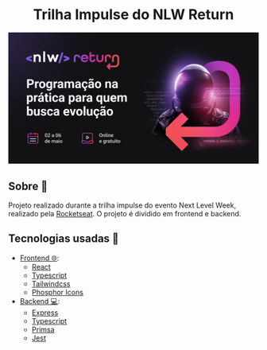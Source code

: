 <h1 align="center">Trilha Impulse do NLW Return</h1>


<p align="center">
  <img src="./.github/nlw-impulse.jpg" />
</p>

## Sobre :pencil:

Projeto realizado durante a trilha impulse do evento Next Level Week, realizado pela [Rocketseat](https://www.rocketseat.com.br/).
O projeto é dividido em frontend e backend.

## Tecnologias usadas :rocket:

- [Frontend 🌐](./frontend):
  - [React](https://pt-br.reactjs.org/)
  - [Typescript](https://www.typescriptlang.org/)
  - [Tailwindcss](https://tailwindcss.com/)
  - [Phosphor Icons](https://phosphoricons.com/)
- [Backend 💻](./backend):
  - [Express](https://expressjs.com/pt-br/)
  - [Typescript](https://www.typescriptlang.org/)
  - [Primsa](https://www.prisma.io/)
  - [Jest](https://jestjs.io/pt-BR/)
